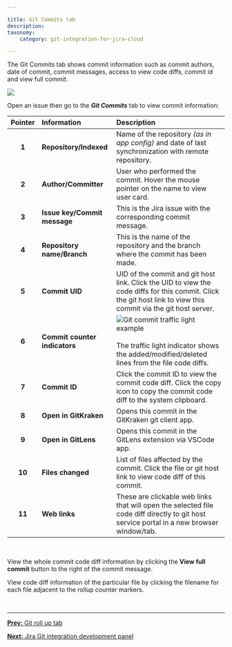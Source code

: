 ```yaml
---

title: Git Commits tab
description:
taxonomy:
    category: git-integration-for-jira-cloud

---
```


The Git Commits tab shows commit information such as commit authors, date of commit, commit messages, access to view code diffs, commit id and view full commit.

![](/wp-content/uploads/gij-gitcloud-jira-issue-git-commits-tab-chart.png)


Open an issue then go to the _**Git Commits**_ tab to view commit information:

| Pointer | Information | Description |
| :---: | :--- | :--- |
| **1** | **Repository/Indexed** | Name of the repository _(as in app config)_ and date of last synchronization with remote repository. |
| **2** | **Author/Committer** | User who performed the commit. Hover the mouse pointer on the name to view user card. |
| **3** | **Issue key/Commit message** | This is the Jira issue with the corresponding commit message. |
| **4** | **Repository name/Branch** | This is the name of the repository and the branch where the commit has been made. |
| **5** | **Commit UID** | UID of the commit and git host link. Click the UID to view the code diffs for this commit. Click the git host link to view this commit via the git host server. |
| **6** | **Commit counter indicators** | ![Git commit traffic light example](/wp-content/uploads/gij-traffic-light-example.png)<br><br>The traffic light indicator shows the added/modified/deleted lines from the file code diffs. |
| **7** | **Commit ID** | Click the commit ID to view the commit code diff. Click the copy icon to copy the commit code diff to the system clipboard. |
| **8** | **Open in GitKraken** | Opens this commit in the GitKraken git client app. |
| **9** | **Open in GitLens** | Opens this commit in the GitLens extension via VSCode app. |
| **10** | **Files changed** | List of files affected by the commit. Click the file or git host link to view code diff of this commit. |
| **11** | **Web links** | These are clickable web links that will open the selected file code diff directly to git host service portal in a new browser window/tab. |

&nbsp;

View the whole commit code diff information by clicking the **View full commit** button to the right of the commit message.

View code diff information of the particular file by clicking the filename for each file adjacent to the rollup counter markers.

&nbsp;
* * *

[**Prev:** Git roll up tab](/git-integration-for-jira-cloud/git-roll-up-tab-gij-cloud)

[**Next:** Jira Git integration development panel](/git-integration-for-jira-cloud/jira-git-integration-development-panel-gij-cloud/)

